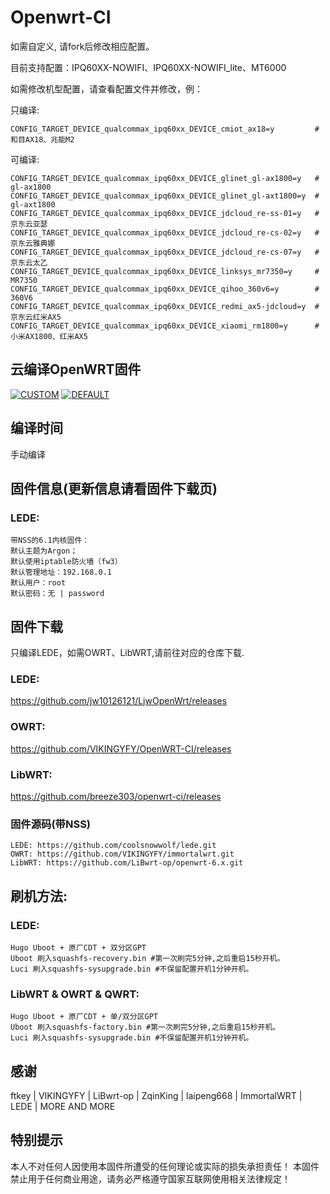 # Openwrt-CI


如需自定义, 请fork后修改相应配置。

目前支持配置：IPQ60XX-NOWIFI、IPQ60XX-NOWIFI_lite、MT6000

如需修改机型配置，请查看配置文件并修改，例：

只编译: 

    CONFIG_TARGET_DEVICE_qualcommax_ipq60xx_DEVICE_cmiot_ax18=y         # 和目AX18、兆能M2

可编译: 

    CONFIG_TARGET_DEVICE_qualcommax_ipq60xx_DEVICE_glinet_gl-ax1800=y   # gl-ax1800
    CONFIG_TARGET_DEVICE_qualcommax_ipq60xx_DEVICE_glinet_gl-axt1800=y  # gl-axt1800
    CONFIG_TARGET_DEVICE_qualcommax_ipq60xx_DEVICE_jdcloud_re-ss-01=y   # 京东云亚瑟
    CONFIG_TARGET_DEVICE_qualcommax_ipq60xx_DEVICE_jdcloud_re-cs-02=y   # 京东云雅典娜
    CONFIG_TARGET_DEVICE_qualcommax_ipq60xx_DEVICE_jdcloud_re-cs-07=y   # 京东云太乙
    CONFIG_TARGET_DEVICE_qualcommax_ipq60xx_DEVICE_linksys_mr7350=y     # MR7350
    CONFIG_TARGET_DEVICE_qualcommax_ipq60xx_DEVICE_qihoo_360v6=y        # 360V6
    CONFIG_TARGET_DEVICE_qualcommax_ipq60xx_DEVICE_redmi_ax5-jdcloud=y  # 京东云红米AX5
    CONFIG_TARGET_DEVICE_qualcommax_ipq60xx_DEVICE_xiaomi_rm1800=y      # 小米AX1800、红米AX5


## 云编译OpenWRT固件
[![CUSTOM](https://github.com/jw10126121/LjwOpenWrt/actions/workflows/CUSTOM.yml/badge.svg)](https://github.com/jw10126121/LjwOpenWrt/actions/workflows/CUSTOM.yml)
[![DEFAULT](https://github.com/jw10126121/LjwOpenWrt/actions/workflows/DEFAULT.yml/badge.svg)](https://github.com/jw10126121/LjwOpenWrt/actions/workflows/DEFAULT.yml)

## 编译时间
手动编译

## 固件信息(更新信息请看固件下载页)
### LEDE: 
    带NSS的6.1内核固件：
    默认主题为Argon；
    默认使用iptable防火墙（fw3）
    默认管理地址：192.168.0.1 
    默认用户：root 
    默认密码：无 | password

## 固件下载
只编译LEDE，如需OWRT、LibWRT,请前往对应的仓库下载.

### LEDE: 

<https://github.com/jw10126121/LjwOpenWrt/releases>
    
### OWRT: 
<https://github.com/VIKINGYFY/OpenWRT-CI/releases>
    
### LibWRT: 
<https://github.com/breeze303/openwrt-ci/releases>
    
### 固件源码(带NSS) 
    LEDE: https://github.com/coolsnowwolf/lede.git     
    OWRT: https://github.com/VIKINGYFY/immortalwrt.git 
    LibWRT: https://github.com/LiBwrt-op/openwrt-6.x.git 

## 刷机方法:
### LEDE:
    Hugo Uboot + 原厂CDT + 双分区GPT
    Uboot 刷入squashfs-recovery.bin #第一次刷完5分钟,之后重启15秒开机。
    Luci 刷入squashfs-sysupgrade.bin #不保留配置开机1分钟开机。

### LibWRT & OWRT & QWRT:
    Hugo Uboot + 原厂CDT + 单/双分区GPT
    Uboot 刷入squashfs-factory.bin #第一次刷完5分钟,之后重启15秒开机。
    Luci 刷入squashfs-sysupgrade.bin #不保留配置开机1分钟开机。

## 感谢

ftkey | VIKINGYFY | LiBwrt-op | ZqinKing | laipeng668 | ImmortalWRT | LEDE | MORE AND MORE

## 特别提示
本人不对任何人因使用本固件所遭受的任何理论或实际的损失承担责任！
本固件禁止用于任何商业用途，请务必严格遵守国家互联网使用相关法律规定！

